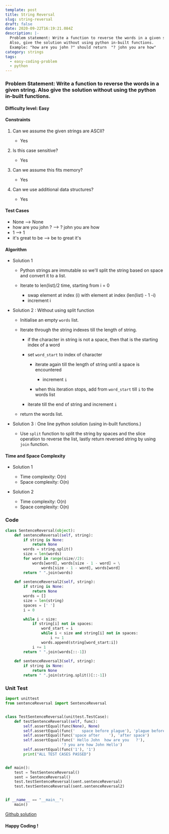 ```yaml
---
template: post
title: String Reversal
slug: string-reversal
draft: false
date: 2020-09-22T16:19:21.084Z
description: |-
  Problem statement: Write a function to reverse the words in a given string. 
  Also, give the solution without using python in-built functions.
  Example: "how are you john ?" should return  "? john you are how"
category: strings
tags:
  - easy-coding-problem
  - python
---
```

### Problem Statement: Write a function to reverse the words in a given string. Also give the solution without using the python in-built functions.

#### Difficulty level: Easy

#### Constraints

1. Can we assume the given strings are ASCII?

   * Yes
2. Is this case sensitive?

   * Yes
3. Can we assume this fits memory?

   * Yes
4. Can we use additional data structures?

   * Yes

#### Test Cases

* None --> None
* how are you john ? --> ? john you are how
* 1 --> 1
* it's great to be  --> be to great it's

#### Algorithm

* Solution 1

  * Python strings are immutable so we'll split the string based on space and convert it to a list.
  * Iterate to len(list)/2 time, starting from i = 0

    * swap element at index (i) with element at index (len(list) - 1 -i)
    * increment i
* Solution 2 : Without using split function

  * Initialise an empty `words` list.
  * Iterate through the string indexes till the length of string.

    * if the character in string is not a space, then that is the starting index of a word
    * set `word_start` to index of character

      * iterate again till the length of string until a space is encountered

        * increment `i`
      * when this iteration stops, add from `word_start` till `i` to the words list
    * iterate till the end of string and increment  `i`
  * return the words list.
* Solution 3 : One line python solution (using in-built functions.)

  * Use `split` function to split the string by spaces and the slice operation to reverse the list, lastly return reversed string by using `join` function.

#### Time and Space Complexity

* Solution 1

  * Time complexity: O(n)
  * Space complexity: O(n)
* Solution 2

  * Time complexity: O(n)
  * Space complexity: O(n)

### Code

```python
class SentenceReversal(object):
    def sentenceReversal(self, string):
        if string is None:
            return None
        words = string.split()
        size = len(words)
        for word in range(size//2):
            words[word], words[size - 1 - word] = \
                words[size - 1 - word], words[word]
        return " ".join(words)
      
    def sentenceReversal2(self, string):
        if string is None:
            return None
        words = []
        size = len(string)
        spaces = [' ']
        i = 0

        while i < size:
            if string[i] not in spaces:
                word_start = i
                while i < size and string[i] not in spaces:
                    i += 1
                words.append(string[word_start:i])
            i += 1
        return " ".join(words[::-1])
      
    def sentenceReversal3(self, string):
        if string is None:
            return None
        return " ".join(string.split()[::-1])
```

### Unit Test

```python
import unittest
from sentenceReversal import SentenceReversal


class TestSentenceReversal(unittest.TestCase):
    def testSentenceReversal(self, func):
        self.assertEqual(func(None), None)
        self.assertEqual(func('   space before plague'), 'plague before space')
        self.assertEqual(func('space after    '), 'after space')
        self.assertEqual(func(' Hello John  how are you   ?'),
                         '? you are how John Hello')
        self.assertEqual(func('1'), '1')
        print("ALL TEST CASES PASSED")


def main():
    test = TestSentenceReversal()
    sent = SentenceReversal()
    test.testSentenceReversal(sent.sentenceReversal)
    test.testSentenceReversal(sent.sentenceReversal2)


if __name__ == "__main__":
    main()
```

[Github solution](https://github.com/Codewithml/coding-problems-solutons/tree/master/arrays/sentence-reversal)


#### Happy Coding !